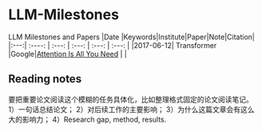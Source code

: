# LLM-Milestones
LLM Milestones and Papers
|Date |Keywords|Institute|Paper|Note|Citation|
|:---:|    :----:        |        :---:         |        :---:         |      :---:    | :---:  |
|2017-06-12| Transformer |Google|[Attention Is All You Need](https://arxiv.org/abs/1706.03762v7) | |



## Reading notes
要把重要论文阅读这个模糊的任务具体化，比如整理格式固定的论文阅读笔记。
1）一句话总结论文；
2）对后续工作的主要影响；
3）为什么这篇文章会有这么大的影响力；
4）Research gap, method, results.
<!--stackedit_data:
eyJoaXN0b3J5IjpbLTg0OTQ3MTIyOCwtMTQ1NjA5MjkzOCw4OT
IwODc3NCwtMTExOTIyOTY4MCwtMTc2MzIxNTUwMSwxMTU1MjM2
OTU4LC0xNzQ2MjU3Njc4XX0=
-->